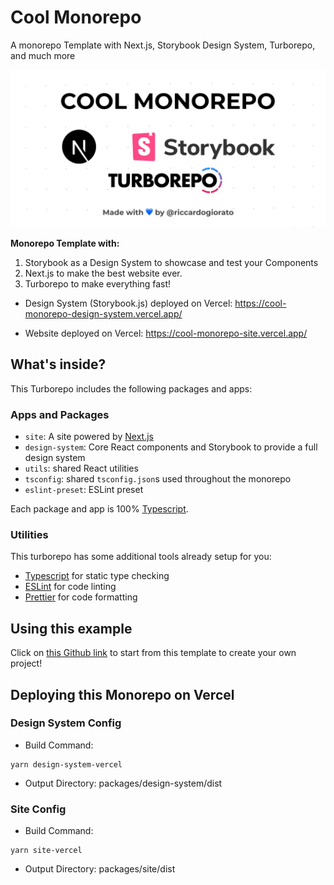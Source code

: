 # Cool Monorepo

A monorepo Template with Next.js, Storybook Design System, Turborepo, and much more

![cover for turborepo nextjs storybook template](public/cover.jpg)

**Monorepo Template with:**

1. Storybook as a Design System to showcase and test your Components
2. Next.js to make the best website ever.
3. Turborepo to make everything fast!

- Design System (Storybook.js) deployed on Vercel: https://cool-monorepo-design-system.vercel.app/

- Website deployed on Vercel: https://cool-monorepo-site.vercel.app/

## What's inside?

This Turborepo includes the following packages and apps:

### Apps and Packages

- `site`: A site powered by [Next.js](https://nextjs.org)
- `design-system`: Core React components and Storybook to provide a full design system
- `utils`: shared React utilities
- `tsconfig`: shared `tsconfig.json`s used throughout the monorepo
- `eslint-preset`: ESLint preset

Each package and app is 100% [Typescript](https://www.typescriptlang.org/).

### Utilities

This turborepo has some additional tools already setup for you:

- [Typescript](https://www.typescriptlang.org/) for static type checking
- [ESLint](https://eslint.org/) for code linting
- [Prettier](https://prettier.io) for code formatting

## Using this example

Click on [this Github link](https://github.com/riccardogiorato/cool-monorepo/generate) to start from this template to create your own project!

## Deploying this Monorepo on Vercel

### Design System Config

- Build Command:

```
yarn design-system-vercel
```

- Output Directory: packages/design-system/dist

### Site Config

- Build Command:

```
yarn site-vercel
```

- Output Directory: packages/site/dist
